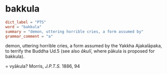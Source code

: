 # bakkula

``` toml
dict_label = "PTS"
word = "bakkula"
summary = "demon, uttering horrible cries, a form assumed by"
grammar_comment = "a"
```

demon, uttering horrible cries, a form assumed by the Yakkha Ajakalāpaka, to terrify the Buddha Ud.5 (see also *ākulī*, where pākula is proposed for bakkula).

= vyākula? Morris, *J.P.T.S.* 1886, 94

